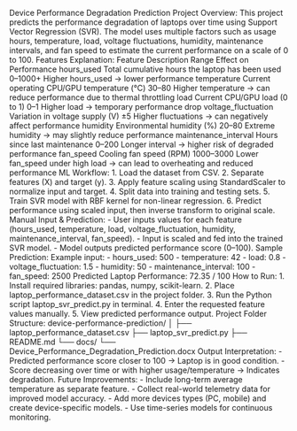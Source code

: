 
Device Performance Degradation Prediction
Project Overview: This project predicts the performance degradation of laptops over time using Support Vector Regression (SVR). The model uses multiple factors such as usage hours, temperature, load, voltage fluctuations, humidity, maintenance intervals, and fan speed to estimate the current performance on a scale of 0 to 100.
Features Explanation:
Feature	Description	Range	Effect on Performance
hours_used	Total cumulative hours the laptop has been used	0–1000+	Higher hours_used → lower performance
temperature	Current operating CPU/GPU temperature (°C)	30–80	Higher temperature → can reduce performance due to thermal throttling
load	Current CPU/GPU load (0 to 1)	0–1	Higher load → temporary performance drop
voltage_fluctuation	Variation in voltage supply (V)	±5	Higher fluctuations → can negatively affect performance
humidity	Environmental humidity (%)	20–80	Extreme humidity → may slightly reduce performance
maintenance_interval	Hours since last maintenance	0–200	Longer interval → higher risk of degraded performance
fan_speed	Cooling fan speed (RPM)	1000–3000	Lower fan_speed under high load → can lead to overheating and reduced performance
ML Workflow: 1. Load the dataset from CSV. 2. Separate features (X) and target (y). 3. Apply feature scaling using StandardScaler to normalize input and target. 4. Split data into training and testing sets. 5. Train SVR model with RBF kernel for non-linear regression. 6. Predict performance using scaled input, then inverse transform to original scale.
Manual Input & Prediction: - User inputs values for each feature (hours_used, temperature, load, voltage_fluctuation, humidity, maintenance_interval, fan_speed). - Input is scaled and fed into the trained SVR model. - Model outputs predicted performance score (0–100).
Sample Prediction: Example input: - hours_used: 500 - temperature: 42 - load: 0.8 - voltage_fluctuation: 1.5 - humidity: 50 - maintenance_interval: 100 - fan_speed: 2500
Predicted Laptop Performance: 72.35 / 100
How to Run: 1. Install required libraries: pandas, numpy, scikit-learn. 2. Place laptop_performance_dataset.csv in the project folder. 3. Run the Python script laptop_svr_predict.py in terminal. 4. Enter the requested feature values manually. 5. View predicted performance output.
Project Folder Structure:
device-performance-prediction/
│
├── laptop_performance_dataset.csv
├── laptop_svr_predict.py
├── README.md
└── docs/
    └── Device_Performance_Degradation_Prediction.docx
Output Interpretation: - Predicted performance score closer to 100 → Laptop is in good condition. - Score decreasing over time or with higher usage/temperature → Indicates degradation.
Future Improvements: - Include long-term average temperature as separate feature. - Collect real-world telemetry data for improved model accuracy. - Add more devices types (PC, mobile) and create device-specific models. - Use time-series models for continuous monitoring.
